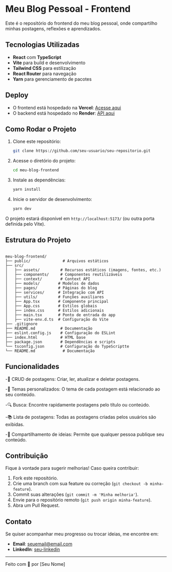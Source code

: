 # Meu Blog Pessoal - Frontend

Este é o repositório do frontend do meu blog pessoal, onde compartilho minhas postagens, reflexões e aprendizados.

## Tecnologias Utilizadas

- **React** com **TypeScript**
- **Vite** para build e desenvolvimento
- **Tailwind CSS** para estilização
- **React Router** para navegação
- **Yarn** para gerenciamento de pacotes

## Deploy

- O frontend está hospedado na **Vercel**: [Acesse aqui](https://projetofront-generation.vercel.app)
- O backend está hospedado no **Render**: [API aqui]([https://seu-backend.render.com](https://blogpessoal-xuqz.onrender.com/))

## Como Rodar o Projeto

1. Clone este repositório:
   ```sh
   git clone https://github.com/seu-usuario/seu-repositorio.git
   ```

2. Acesse o diretório do projeto:
   ```sh
   cd meu-blog-frontend
   ```

3. Instale as dependências:
   ```sh
   yarn install
   ```

4. Inicie o servidor de desenvolvimento:
   ```sh
   yarn dev
   ```

O projeto estará disponível em `http://localhost:5173/` (ou outra porta definida pelo Vite).

## Estrutura do Projeto

```

meu-blog-frontend/
├── public/              # Arquivos estáticos
├── src/
│   ├── assets/         # Recursos estáticos (imagens, fontes, etc.)
│   ├── components/     # Componentes reutilizáveis
│   ├── context/        # Context API
│   ├── models/        # Modelos de dados
│   ├── pages/         # Páginas do blog
│   ├── services/      # Integração com API
│   ├── utils/         # Funções auxiliares
│   ├── App.tsx        # Componente principal
│   ├── App.css        # Estilos globais
│   ├── index.css      # Estilos adicionais
│   ├── main.tsx       # Ponto de entrada do app
│   ├── vite-env.d.ts  # Configuração do Vite
├── .gitignore
├── README.md           # Documentação
├── eslint.config.js    # Configuração do ESLint
├── index.html          # HTML base
├── package.json        # Dependências e scripts
└── tsconfig.json       # Configuração do TypeScriptte
└── README.md            # Documentação
```

## Funcionalidades

-📝 CRUD de postagens: Criar, ler, atualizar e deletar postagens.

-🎨 Temas personalizados: O tema de cada postagem está relacionado ao seu conteúdo.

-🔍 Busca: Encontre rapidamente postagens pelo título ou conteúdo.

-📚 Lista de postagens: Todas as postagens criadas pelos usuários são exibidas.

-📝 Compartilhamento de ideias: Permite que qualquer pessoa publique seu conteúdo.

## Contribuição

Fique à vontade para sugerir melhorias! Caso queira contribuir:

1. Fork este repositório.
2. Crie uma branch com sua feature ou correção (`git checkout -b minha-feature`).
3. Commit suas alterações (`git commit -m 'Minha melhoria'`).
4. Envie para o repositório remoto (`git push origin minha-feature`).
5. Abra um Pull Request.

## Contato

Se quiser acompanhar meu progresso ou trocar ideias, me encontre em:
- **Email**: seuemail@email.com
- **LinkedIn**: [seu-linkedin](https://www.linkedin.com/in/rosilene-fariasdomingues/)


---
Feito com 💙 por [Seu Nome]



